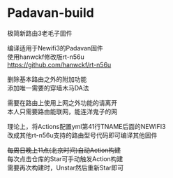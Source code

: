 # Padavan-build 

极简新路由3老毛子固件<br>

编译适用于Newifi3的Padavan固件<br>
使用hanwckf修改版rt-n56u<br>
https://github.com/hanwckf/rt-n56u

删除基本路由之外的附加功能<br>
添加唯一需要的穿墙木马DA法

需要在路由上使用上网之外功能的请离开<br>
本人只需要路由能联网，能连洋鬼子的网

理论上，将Actions配置yml第41行TNAME后面的NEWIFI3<br>
改成其他rt-n56u支持的路由型号代码即可编译其他固件

~~每周日晚上11点(北京时间)自动Action构建~~<br>
每次点击仓库的Star可手动触发Action构建<br>
需要再次构建时，Unstar然后重新Star即可
